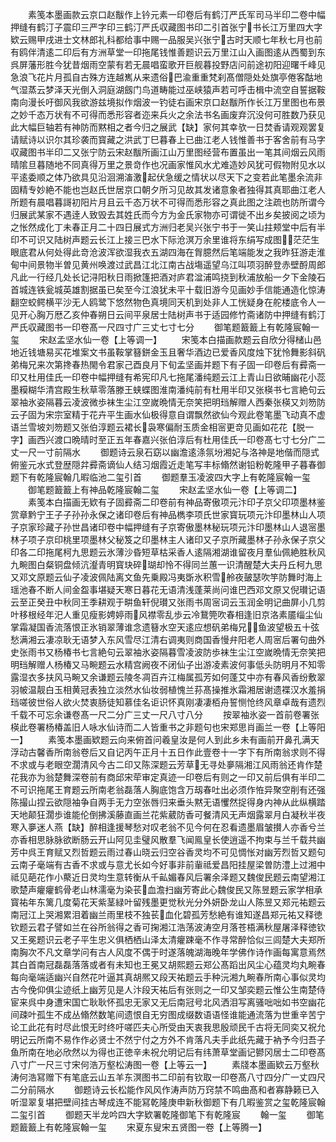 <!-- { "loadSidebar": true } -->
　　素笺本墨画款云京口赵黻作上钤元素一印卷后有鹤汀严氏军司马半印二卷中幅押缝有鹤汀子震印三严字印三鹤汀严氏収藏图书印二引首张宁书长江万里四大字欵云赐甲戌进士文林郎礼科都给事中赐一品服吴兴张宁古时天顺七年秋七月也前有鸥伴清逺二印后有方洲草堂一印拖尾钱惟善题识云万里江山入画图逺从西蜀到东呉屏藩形胜今犹昔烟雨空蒙有若无晨唱蛮歌开巨舰暮投野店问前途初阳迎曙千峰见急浪飞花片月孤自古殊方连越嶲从来遗俗巴渝重重梵刹髙僧隠处处旗亭倦客酤地气湿蒸云梦泽天光倒入洞庭湖劔门鸟道畴能过巫峡猿声若可呼击楫中流空自誓据鞍南向漫长吁御风我欲游兹境拟作烟波一钓徒右画宋京口赵黻所作长江万里图也布景之妙千态万状有不可得而悉形容者迩来兵火之余法书名画废弃沉没何可胜数乃获见此大幅巨轴若有神防而黙相之者今归之展武【缺】家何其幸欤一日焚香请观观罢复请赋诗以识尔其珍袭而寳藏之洪武丁巳暮春上已曲江老人钱惟善书于客舍前有马字収藏图书半印二又张宁防云宋赵黻所画江山万里图经营布置虽出一笔其间烟云风雨晴隂旦暮随地不同真得万里之景竒作也况画家惟风水尤难造妙风犹可假物附见水以平逺委顺之体乃欲具见沿洄溯滀激起伏急缓之情状以尽天下之变若此笔墨余流非固精专妙絶不能也岂赵氏世居京口朝夕所习见故其发诸意象者独得其真耶曲江老人所题有晨唱暮謌初阳片月且云千态万状不可得而悉形容之真此图之注疏也防所谓今归展武某家不遇逹人致毁去其姓氏而今方为金氏家物亦可谓徙不出乡矣披阅之顷为之怅然成化丁未春正月二十四日展式方洲归老吴兴张宁书于一笑山拄颊堂中后有半印不可识又陆树声题云长江上接三巴水下际沧溟万余里谁将东绢写成图茫茫生眼底君从何处得此竒沧波浑欲湿我衣五湖四海在胷臆然后笔端能发之我昨狂游走淮甸中间景物半曽见黄州唤渡过武昌江北江南古战塲遥望乌江叫项羽醉登赤壁酹周郎凡此一行经几处长记浔阳秋日雨掀篷把酒对庐君湓浦鸣挠到秋浦放船一夕下金陵石首城连铁瓮城英雄割据虽已矣至今江浪犹未平十载旧游今见画妙手信能通造化惊涛翻空蛟鳄横平沙无人鸥鹭下悠然物色真境同天机到处非人工恍疑身在舵楼底令人一见开心胸万厯乙亥仲春朔日云间平泉居士陆树声书于适园修竹斋诸防中押缝有鹤汀严氏収藏图书一印卷髙一尺四寸广三丈七寸七分
　　御笔题籖籖上有乾隆宸翰一玺
　　宋赵孟坚水仙一卷【上等调一】
　　宋笺本白描画款题云自欣分得槠山邑地近钱塘易买花堆案文书虽鞍掌簮鉼金玉且奢华酒边已爱香风度烛下犹怜舞影斜矾弟梅兄来次第搀春热閙令君家己酉良月下旬孟坚画并题下有子固一印卷后有彛斋一印又杜用佳氏一印卷中幅押缝有希宪印凡七拖尾潘纯题云江上青山日欲晡幽花小蕊墨糢糊华清宫殿生秋草零落滕王蛱蝶图淮南潘纯前有杜用半印又张楧书七言絶句云翠袖氷姿隔暮云凌波微歩袜生尘江空嵗晩情无奈笑把明珰解赠人西秦张楧又刘笏防云子固为宋宗室精于花卉平生画水仙极得意自谓飘然欲仙今观此卷笔墨飞动真不虚语兰雪坡刘笏题又张伯淳题云裙长袅寒偏耐玉质金相宻更竒见画如花花【脱一字】画西兴渡口晩晴时至正五年春嘉兴张伯淳后有杜用佳氏一印卷髙七寸七分广二丈一尺一寸前隔水
　　御题诗云泉石窈以幽澹逺涤氛坋湘妃与洛神是地偕而隠式俯鉴元水式登歴隠弅彛斋谪仙人结习烟霞近走笔写丰标翛然谢铅粉乾隆甲子暮春御题下有乾隆宸翰几暇临池二玺引首
　　御题羣玉凌波四大字上有乾隆宸翰一玺
　　御笔题籖籖上有神品乾隆宸翰二玺
　　宋赵孟坚水仙一卷【上等调二】
　　素笺本白描画无欵有子固彛斋二印卷前有神品寄傲项元汴印子京父印项墨林鉴赏章黔宁王子子孙孙永保之诸印卷后有神品檇李项氏世家寳玩项元汴印墨林山人项子京家珍藏子孙世昌诸印卷中幅押缝有子京寄傲墨林秘玩项元汴印墨林山人退宻墨林子项子京印桃里项墨林父秘笈之印墨林主人诸印又子京所藏墨林子孙永保子京父印各二印拖尾柯九思题云氷薄沙昏短草枯采香人逺隔湘湖谁留夜月羣仙佩絶胜秋风九畹图白粲铜盘倾沆瀣青明寳玦碎瑚却怜不得同兰蕙一识清醒楚大夫丹丘柯九思又邓文原题云仙子凌波佩陆离文鱼先乗殿冯夷斲氷积雪舲夜皷瑟吹竽防舞时海上瑶池春不断人间金盌事堪疑天寒日暮花无语清浅蓬莱尚问谁巴西邓文原又倪瓉记语云至正癸丑中秋同王季耕观于畊鱼轩倪瓉又张雨书周宻词云玉润金明记曲屏小几剪叶移根经年汜人重见瘦影娉婷雨风襟零乱歩云冷鵞筦吹春相逢旧京洛素靥缁尘仙掌霜凝国香流落恨正氷销翠薄谁念遗簮水空天逺应想矾弟梅兄鱼波望极五十弦愁满湘云凄凉耿无语梦入东风雪尽江清右调夷则商国香慢弁阳老人周宻后署句曲外史张雨书又杨椿书七言絶句云翠袖氷姿隔暮雪凌波防歩袜生尘江空嵗晩情无奈笑把明珰解赠人杨椿又马畹题云水精宫阙夜不闭仙子出游凌素波何事低头防明月不知零露湿衣多扶风马畹又余谦题云陵冬凋百卉江梅属孤芳如何蓬艾中亦有春风香纷敷翠羽帔温靓白玉相黄冠表独立淡然水仙妆弱植愧兰荪髙操推氷霜湘居谢遗褋汉水羞捐珰嗟彼世俗人欲火焚衷肠徒知慕佳名讵识怀真刚凄凄栢舟誓恻怆终风章卓哉有遗烈千载不可忘余谦卷髙一尺二分广三丈一尺八寸八分
　　按翠袖氷姿一首前卷署张楧此卷署杨椿盖旧人咏水仙诗而二人皆重书之非题句也宋郑思肖画兰一卷【上等阳一】
　　素笺本墨画欵题云向来俯首问羲皇汝是何人到此乡未有画前开鼻孔满天浮动古馨香所南翁卷后又自记丙午正月十五日作此壹卷十一字下有所南翁求则不得不求或与老眼空濶清风今古二印又陈深题云芳草无寻处夣隔湘江风雨翁还肯作楚花我亦为翁楚舞深卷前有商邱宋荦审定真迹一印卷后有则之一印又前后俱有半印二不可识拖尾王育题云所南老翁磊落人胸底饱含万刼春吐出必须作恠异聚空削有还强陈撮山捏云欲隠袖争自两手无力空张唇归来垂头黙无语戄然捉得身内神从此纵横踏天地颠狂濶歩谁能伦倒拂溪藤直画兰花紫葳防香可餐清风无声烟露翠月白凝秋半夜寒入夣迷人燕【缺】醉相逢援琴愁对叹老翁不见今何在忍看遗墨眉皱攅人亦香兮兰亦香相思脉脉欲断肠云开山阿见圭璧风散羣飞闻鳯皇长使逍遥不拘束与兰千载共幽芳中呉王育赋又烈哲题云雨过春山晓云归空谷香灵均不可见惆怅对幽芳烈哲又题句云南子毫端有古香不求或与意尤长如今好事非前軰祗爱昌阳挂屋梁曽防澧上过湘中祗见葩花作小藂近日灵均生意转衡从千畆媚春风后署余泽题又魏俊民题云南望湘江歌楚声癯癯鹤骨老山林濡毫为染苌血澹扫幽芳寄此心魏俊民又陈昱题云家学相承寳祐年东篱几度菊花天紫茎緑叶留残墨更觉秋光分外妍卧龙山人陈昱又郑元祐题云南冠江上哭湘累泪着幽兰雨里枝不独苌血化碧孤芳愁絶有谁知遂昌郑元祐又释徳钦题云君子譬如兰在谷所翁得之香可掬湘江浩荡波涛空月落苍梧满秋屋屠泽释徳钦又王冕题识云老子平生忠义俱栖栖山泽太清癯踈毫不作寻常醉恰似三闾楚大夫郑所南胸次不凡文章学问有古人风度不偶于时遂落魄湖海晚年学佛作诗作画每寓意焉然其白首南冠磊磊落落或者有未知也王冕又胡熙题云郑公髙蹈出风尘心蕴灵均丸畹春每向毫端适幽兴自然花叶逼其真胡熈又段天祐题云手种沅湘九畹春所南心事似灵均古今俛仰俱尘迹纸上幽芳见是人汴段天祐后有张则之一印又邹奕题云惟公生南楚侍宦来呉中身遭宋国亡耿耿怀孤忠无家又无后南冠号北风洒泪写离骚咄咄如书空幽花间疎叶孤生不成丛翛然数笔间遗恨自无穷图成缀数语语怪谁能通流落为世重辛苦宁论工此花有时尽此恨无时终吁嗟匹夫心所受由天衷我思殷顽民千古将无同奕又祝允明记云所南不易作作必贤士不然宁付之方外不肯落凡夫手此纸先藏于衲予今归吾子鱼所南在地必欣然以为得也正徳辛未祝允明记后有纬萧草堂画记鬰冈居士二印卷髙八寸广一尺三寸宋何浩万壑松涛图一卷【上等云一】
　　素牋本墨画欵云万壑秋涛何浩冩赠下有笔底云山五羊东溟图书二印前有钦取一印卷髙八寸四分广一丈四尺二分前隔水
　　御题诗云长松能作风风作涛声防万窍禁不鸣曲髙和者寡静籁已入听湿翠复堪把壁间挂古琴成连不能冩乾隆庚申新秋御题下有几暇鉴赏之玺乾隆宸翰二玺引首
　　御题天半龙吟四大字欵署乾隆御笔下有乾隆宸
　　翰一玺
　　御笔题籖籖上有乾隆宸翰一玺
　　宋夏东叟宋五贤图一卷【上等腾一】
